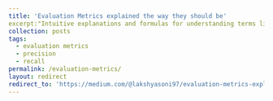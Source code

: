 ```yaml
---
title: 'Evaluation Metrics explained the way they should be'
excerpt:"Intuitive explanations and formulas for understanding terms like Precision, Recall, Sensitivity, Specificity, and various rates (TPR, FPR, TNR, FNR)."
collection: posts
tags: 
  - evaluation metrics
  - precision
  - recall
permalink: /evaluation-metrics/
layout: redirect
redirect_to: 'https://medium.com/@lakshyasoni97/evaluation-metrics-explained-the-way-they-should-be-20d91569d597'
---
```



